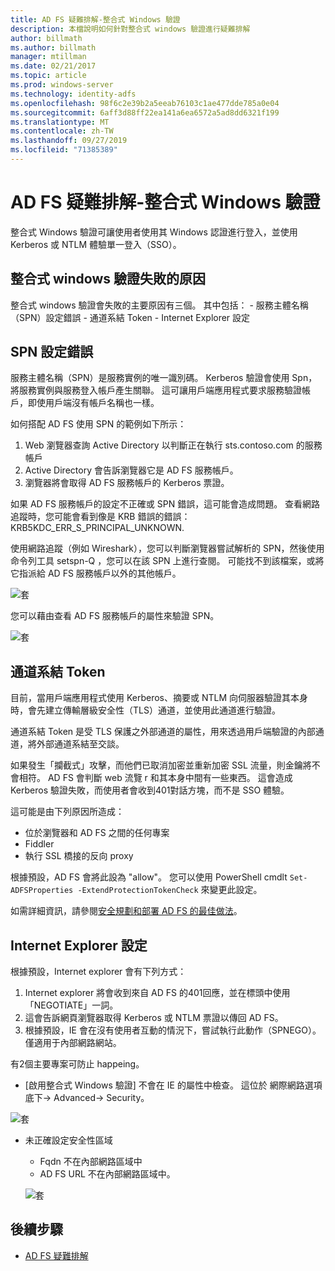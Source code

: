 ```yaml
---
title: AD FS 疑難排解-整合式 Windows 驗證
description: 本檔說明如何針對整合式 windows 驗證進行疑難排解
author: billmath
ms.author: billmath
manager: mtillman
ms.date: 02/21/2017
ms.topic: article
ms.prod: windows-server
ms.technology: identity-adfs
ms.openlocfilehash: 98f6c2e39b2a5eeab76103c1ae477dde785a0e04
ms.sourcegitcommit: 6aff3d88ff22ea141a6ea6572a5ad8dd6321f199
ms.translationtype: MT
ms.contentlocale: zh-TW
ms.lasthandoff: 09/27/2019
ms.locfileid: "71385389"
---
```

# <a name="ad-fs-troubleshooting---integrated-windows-authentication"></a>AD FS 疑難排解-整合式 Windows 驗證
整合式 Windows 驗證可讓使用者使用其 Windows 認證進行登入，並使用 Kerberos 或 NTLM 體驗單一登入（SSO）。

## <a name="reason-integrated-windows-authentication-fails"></a>整合式 windows 驗證失敗的原因
整合式 windows 驗證會失敗的主要原因有三個。 其中包括：
    - 服務主體名稱（SPN）設定錯誤
    - 通道系結 Token
    - Internet Explorer 設定

## <a name="spn-misconfiguration"></a>SPN 設定錯誤
服務主體名稱（SPN）是服務實例的唯一識別碼。 Kerberos 驗證會使用 Spn，將服務實例與服務登入帳戶產生關聯。 這可讓用戶端應用程式要求服務驗證帳戶，即使用戶端沒有帳戶名稱也一樣。

如何搭配 AD FS 使用 SPN 的範例如下所示：
1. Web 瀏覽器查詢 Active Directory 以判斷正在執行 sts.contoso.com 的服務帳戶
2. Active Directory 會告訴瀏覽器它是 AD FS 服務帳戶。
3. 瀏覽器將會取得 AD FS 服務帳戶的 Kerberos 票證。

如果 AD FS 服務帳戶的設定不正確或 SPN 錯誤，這可能會造成問題。  查看網路追蹤時，您可能會看到像是 KRB 錯誤的錯誤：KRB5KDC_ERR_S_PRINCIPAL_UNKNOWN.

使用網路追蹤（例如 Wireshark），您可以判斷瀏覽器嘗試解析的 SPN，然後使用命令列工具 setspn-Q <spn>，您可以在該 SPN 上進行查閱。  可能找不到該檔案，或將它指派給 AD FS 服務帳戶以外的其他帳戶。

![套](media/ad-fs-tshoot-iwa/iwa3.png)

您可以藉由查看 AD FS 服務帳戶的屬性來驗證 SPN。

![套](media/ad-fs-tshoot-iwa/iwa1.png)

## <a name="channel-binding-token"></a>通道系結 Token
目前，當用戶端應用程式使用 Kerberos、摘要或 NTLM 向伺服器驗證其本身時，會先建立傳輸層級安全性（TLS）通道，並使用此通道進行驗證。 

通道系結 Token 是受 TLS 保護之外部通道的屬性，用來透過用戶端驗證的內部通道，將外部通道系結至交談。

如果發生「攔截式」攻擊，而他們已取消加密並重新加密 SSL 流量，則金鑰將不會相符。  AD FS 會判斷 web 流覽 r 和其本身中間有一些東西。  這會造成 Kerberos 驗證失敗，而使用者會收到401對話方塊，而不是 SSO 體驗。

這可能是由下列原因所造成：
 - 位於瀏覽器和 AD FS 之間的任何專案
 - Fiddler
 - 執行 SSL 橋接的反向 proxy

根據預設，AD FS 會將此設為 "allow"。  您可以使用 PowerShell cmdlt `Set-ADFSProperties -ExtendProtectionTokenCheck` 來變更此設定。

如需詳細資訊，請參閱[安全規劃和部署 AD FS 的最佳做法](../../ad-fs/design/best-practices-for-secure-planning-and-deployment-of-ad-fs.md)。

## <a name="internet-explorer-configuration"></a>Internet Explorer 設定
根據預設，Internet explorer 會有下列方式：

1. Internet explorer 將會收到來自 AD FS 的401回應，並在標頭中使用「NEGOTIATE」一詞。
2. 這會告訴網頁瀏覽器取得 Kerberos 或 NTLM 票證以傳回 AD FS。
3. 根據預設，IE 會在沒有使用者互動的情況下，嘗試執行此動作（SPNEGO）。  僅適用于內部網路網站。

有2個主要專案可防止 happeing。
   - [啟用整合式 Windows 驗證] 不會在 IE 的屬性中檢查。  這位於 網際網路選項 底下-> Advanced-> Security。
   
   ![套](media/ad-fs-tshoot-iwa/iwa4.png)
   
   - 未正確設定安全性區域
       - Fqdn 不在內部網路區域中
       - AD FS URL 不在內部網路區域中。

      ![套](media/ad-fs-tshoot-iwa/iwa5.png)
## <a name="next-steps"></a>後續步驟

- [AD FS 疑難排解](ad-fs-tshoot-overview.md)
